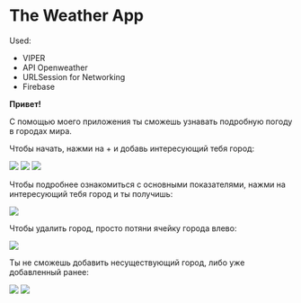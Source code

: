 # The Weather App #

Used:

* VIPER
* API Openweather
* URLSession for Networking
* Firebase

**Привет!**

С помощью моего приложения ты сможешь узнавать подробную погоду в городах мира.

Чтобы начать, нажми на + и добавь интересующий тебя город:

![](https://s1.hostingkartinok.com/uploads/images/2021/12/2ce2bc3ba6e1ec80bc4c1eb6e618f25e.jpg)
![](https://s1.hostingkartinok.com/uploads/images/2021/12/577b502caa57b05e96f0e6a4c4d80c6d.jpg)
![](https://s1.hostingkartinok.com/uploads/images/2021/12/717ad2aa83e078be8b93cf7c08a761cd.jpg)

Чтобы подробнее ознакомиться с основными показателями, нажми на интересующий тебя город и ты получишь:

![](https://s1.hostingkartinok.com/uploads/images/2021/12/297254bbce5fdd97eee6e648f56660bf.jpg)

Чтобы удалить город, просто потяни ячейку города влево:

![](https://s1.hostingkartinok.com/uploads/images/2021/12/0915b61fefeb44d765962fd1b495e55a.jpg)

Ты не сможешь добавить несуществующий город, либо уже добавленный ранее:

![](https://s1.hostingkartinok.com/uploads/images/2021/12/796aae33eee708e796edfee2261ee832.jpg) 
![](https://s1.hostingkartinok.com/uploads/images/2021/12/b8c8229ae47ad82ff42e58763196c866.jpg) 


